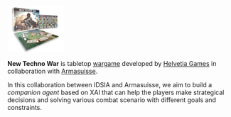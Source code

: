 <img src="docs/ntw.jpg" alt="Crema" width="128"/>

**New Techno War** is tabletop [wargame](https://deftech.ch/it/wargaming/) developed by [Helvetia Games](https://helvetia-games.ch/) in collaboration with [Armasuisse](https://www.ar.admin.ch/en/armasuisse-wissenschaft-und-technologie-w-t/home.html).

In this collaboration between IDSIA and Armasuisse, we aim to build a *companion agent* based on XAI that can help the players make strategical decisions and solving various combat scenario with different goals and constraints.
